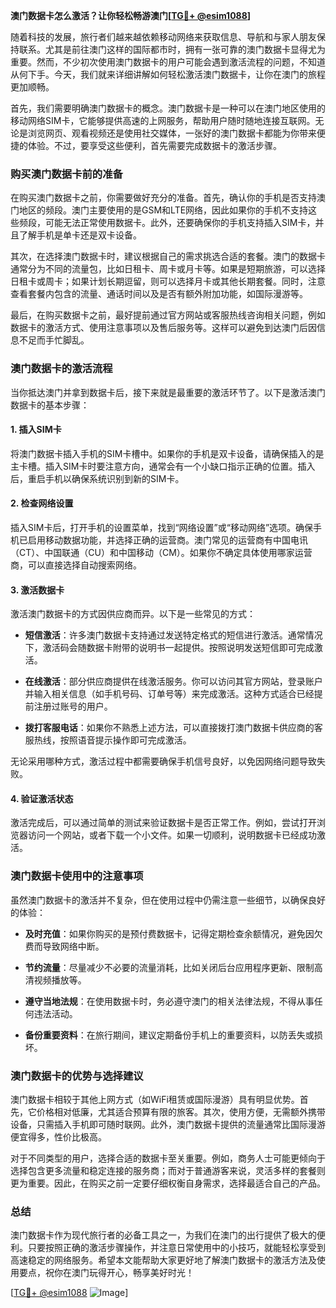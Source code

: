 **澳门数据卡怎么激活？让你轻松畅游澳门[[TG💪+ @esim1088](https://t.me/s/esim1088)]**

随着科技的发展，旅行者们越来越依赖移动网络来获取信息、导航和与家人朋友保持联系。尤其是前往澳门这样的国际都市时，拥有一张可靠的澳门数据卡显得尤为重要。然而，不少初次使用澳门数据卡的用户可能会遇到激活流程的问题，不知道从何下手。今天，我们就来详细讲解如何轻松激活澳门数据卡，让你在澳门的旅程更加顺畅。

首先，我们需要明确澳门数据卡的概念。澳门数据卡是一种可以在澳门地区使用的移动网络SIM卡，它能够提供高速的上网服务，帮助用户随时随地连接互联网。无论是浏览网页、观看视频还是使用社交媒体，一张好的澳门数据卡都能为你带来便捷的体验。不过，要享受这些便利，首先需要完成数据卡的激活步骤。

### **购买澳门数据卡前的准备**

在购买澳门数据卡之前，你需要做好充分的准备。首先，确认你的手机是否支持澳门地区的频段。澳门主要使用的是GSM和LTE网络，因此如果你的手机不支持这些频段，可能无法正常使用数据卡。此外，还要确保你的手机支持插入SIM卡，并且了解手机是单卡还是双卡设备。

其次，在选择澳门数据卡时，建议根据自己的需求挑选合适的套餐。澳门的数据卡通常分为不同的流量包，比如日租卡、周卡或月卡等。如果是短期旅游，可以选择日租卡或周卡；如果计划长期逗留，则可以选择月卡或其他长期套餐。同时，注意查看套餐内包含的流量、通话时间以及是否有额外附加功能，如国际漫游等。

最后，在购买数据卡之前，最好提前通过官方网站或客服热线咨询相关问题，例如数据卡的激活方式、使用注意事项以及售后服务等。这样可以避免到达澳门后因信息不足而手忙脚乱。

### **澳门数据卡的激活流程**

当你抵达澳门并拿到数据卡后，接下来就是最重要的激活环节了。以下是激活澳门数据卡的基本步骤：

#### **1. 插入SIM卡**
将澳门数据卡插入手机的SIM卡槽中。如果你的手机是双卡设备，请确保插入的是主卡槽。插入SIM卡时要注意方向，通常会有一个小缺口指示正确的位置。插入后，重启手机以确保系统识别到新的SIM卡。

#### **2. 检查网络设置**
插入SIM卡后，打开手机的设置菜单，找到“网络设置”或“移动网络”选项。确保手机已启用移动数据功能，并选择正确的运营商。澳门常见的运营商有中国电讯（CT）、中国联通（CU）和中国移动（CM）。如果你不确定具体使用哪家运营商，可以直接选择自动搜索网络。

#### **3. 激活数据卡**
激活澳门数据卡的方式因供应商而异。以下是一些常见的方式：

- **短信激活**：许多澳门数据卡支持通过发送特定格式的短信进行激活。通常情况下，激活码会随数据卡附带的说明书一起提供。按照说明发送短信即可完成激活。
  
- **在线激活**：部分供应商提供在线激活服务。你可以访问其官方网站，登录账户并输入相关信息（如手机号码、订单号等）来完成激活。这种方式适合已经提前注册过账号的用户。

- **拨打客服电话**：如果你不熟悉上述方法，可以直接拨打澳门数据卡供应商的客服热线，按照语音提示操作即可完成激活。

无论采用哪种方式，激活过程中都需要确保手机信号良好，以免因网络问题导致失败。

#### **4. 验证激活状态**
激活完成后，可以通过简单的测试来验证数据卡是否正常工作。例如，尝试打开浏览器访问一个网站，或者下载一个小文件。如果一切顺利，说明数据卡已经成功激活。

### **澳门数据卡使用中的注意事项**

虽然澳门数据卡的激活并不复杂，但在使用过程中仍需注意一些细节，以确保良好的体验：

- **及时充值**：如果你购买的是预付费数据卡，记得定期检查余额情况，避免因欠费而导致网络中断。
  
- **节约流量**：尽量减少不必要的流量消耗，比如关闭后台应用程序更新、限制高清视频播放等。

- **遵守当地法规**：在使用数据卡时，务必遵守澳门的相关法律法规，不得从事任何违法活动。

- **备份重要资料**：在旅行期间，建议定期备份手机上的重要资料，以防丢失或损坏。

### **澳门数据卡的优势与选择建议**

澳门数据卡相较于其他上网方式（如WiFi租赁或国际漫游）具有明显优势。首先，它价格相对低廉，尤其适合预算有限的旅客。其次，使用方便，无需额外携带设备，只需插入手机即可随时联网。此外，澳门数据卡提供的流量通常比国际漫游便宜得多，性价比极高。

对于不同类型的用户，选择合适的数据卡至关重要。例如，商务人士可能更倾向于选择包含更多流量和稳定连接的服务商；而对于普通游客来说，灵活多样的套餐则更为重要。因此，在购买之前一定要仔细权衡自身需求，选择最适合自己的产品。

### **总结**

澳门数据卡作为现代旅行者的必备工具之一，为我们在澳门的出行提供了极大的便利。只要按照正确的激活步骤操作，并注意日常使用中的小技巧，就能轻松享受到高速稳定的网络服务。希望本文能帮助大家更好地了解澳门数据卡的激活方法及使用要点，祝你在澳门玩得开心，畅享美好时光！

[[TG💪+ @esim1088](https://t.me/s/esim1088) ![Image](https://i.postimg.cc/4NQfJmqS/Snipaste-2025-05-13-00-14-12.png)]